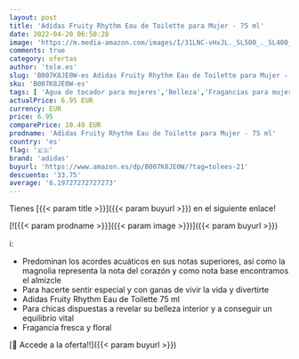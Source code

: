 ```yaml
---
layout: post
title: 'Adidas Fruity Rhythm Eau de Toilette para Mujer - 75 ml'
date: 2022-04-20 06:50:28
image: 'https://m.media-amazon.com/images/I/31LNC-vHxJL._SL500_._SL400_.jpg'
comments: true
category: ofertas
author: 'tole.es'
slug: 'B007K8JE0W-es Adidas Fruity Rhythm Eau de Toilette para Mujer - 75 ml'
sku: 'B007K8JE0W-es'
tags: [ 'Agua de tocador para mujeres','Belleza','Fragancias para mujeres','Perfumes y fragancias','adidas','de','eau','toilette','🇪🇸', ]
actualPrice: 6.95 EUR
currency: EUR
price: 6.95
comparePrice: 10.49 EUR
prodname: 'Adidas Fruity Rhythm Eau de Toilette para Mujer - 75 ml'
country: 'es'
flag: '🇪🇸'
brand: 'adidas'
buyurl: 'https://www.amazon.es/dp/B007K8JE0W/?tag=tolees-21'
descuento: '33.75'
average: '6.19727272727273'
---
```


Tienes [{{< param title >}}]({{< param buyurl >}}) en el siguiente enlace!

[![{{< param prodname >}}]({{< param image >}})]({{< param buyurl >}})

ℹ️:

- Predominan los acordes acuáticos en sus notas superiores, así como la magnolia representa la nota del corazón y como nota base encontramos el almizcle
- Para hacerte sentir especial y con ganas de vivir la vida y divertirte
- Adidas Fruity Rhythm Eau de Toilette 75 ml
- Para chicas dispuestas a revelar su belleza interior y a conseguir un equilibrio vital
- Fragancia fresca y floral

[🛒 Accede a la oferta!!]({{< param buyurl >}})
